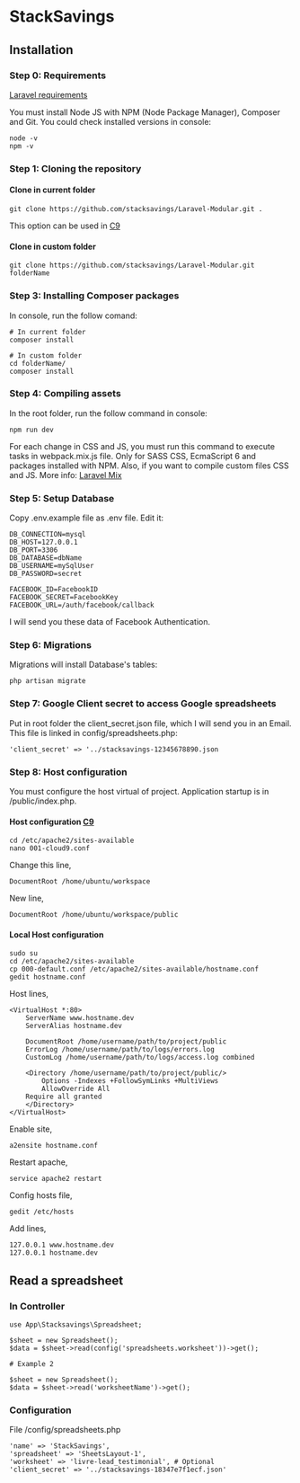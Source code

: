 # StackSavings

## Installation

### Step 0: Requirements

[Laravel requirements](https://laravel.com/docs/5.4#server-requirements)

You must install Node JS with NPM (Node Package Manager), Composer and Git. You could check installed versions in console:

	node -v
	npm -v

### Step 1: Cloning the repository

#### Clone in current folder

	git clone https://github.com/stacksavings/Laravel-Modular.git .

This option can be used in [C9](https://c9.io)

#### Clone in custom folder

	git clone https://github.com/stacksavings/Laravel-Modular.git folderName

### Step 3: Installing Composer packages
	
In console, run the follow comand:
	
	# In current folder
	composer install

	# In custom folder
	cd folderName/
	composer install

### Step 4: Compiling assets

In the root folder, run the follow command in console:
	
	npm run dev

For each change in CSS and JS, you must run this command to execute tasks in webpack.mix.js file. Only for SASS CSS, EcmaScript 6 and packages installed with NPM. Also, if you want to compile custom files CSS and JS. More info: [Laravel Mix](https://laravel.com/docs/5.4/mix) 

### Step 5: Setup Database

Copy .env.example file as .env file. Edit it:

	DB_CONNECTION=mysql
	DB_HOST=127.0.0.1
	DB_PORT=3306
	DB_DATABASE=dbName
	DB_USERNAME=mySqlUser
	DB_PASSWORD=secret

	FACEBOOK_ID=FacebookID
	FACEBOOK_SECRET=FacebookKey
	FACEBOOK_URL=/auth/facebook/callback

I will send you these data of Facebook Authentication.

### Step 6: Migrations

Migrations will install Database's tables:

	php artisan migrate

### Step 7: Google Client secret to access Google spreadsheets

Put in root folder the client_secret.json file, which I will send you in an Email. This file is linked in config/spreadsheets.php:

	'client_secret' => '../stacksavings-12345678890.json

### Step 8: Host configuration

You must configure the host virtual of project. Application startup is in /public/index.php.

#### Host configuration [C9](https://c9.io)

	cd /etc/apache2/sites-available
	nano 001-cloud9.conf

Change this line,

	DocumentRoot /home/ubuntu/workspace

New line,

	DocumentRoot /home/ubuntu/workspace/public

#### Local Host configuration

	sudo su
	cd /etc/apache2/sites-available
	cp 000-default.conf /etc/apache2/sites-available/hostname.conf
	gedit hostname.conf 

Host lines,

	<VirtualHost *:80>
	    ServerName www.hostname.dev
	    ServerAlias hostname.dev

	    DocumentRoot /home/username/path/to/project/public
	    ErrorLog /home/username/path/to/logs/errors.log
	    CustomLog /home/username/path/to/logs/access.log combined

	    <Directory /home/username/path/to/project/public/>
	        Options -Indexes +FollowSymLinks +MultiViews 
	        AllowOverride All
		Require all granted
	    </Directory>
	</VirtualHost>

Enable site,

	a2ensite hostname.conf

Restart apache,

	service apache2 restart

Config hosts file,

	gedit /etc/hosts

Add lines,

	127.0.0.1 www.hostname.dev
	127.0.0.1 hostname.dev
	
## Read a spreadsheet

### In Controller

	use App\Stacksavings\Spreadsheet;
    
    $sheet = new Spreadsheet();
    $data = $sheet->read(config('spreadsheets.worksheet'))->get(); 

    # Example 2

    $sheet = new Spreadsheet();
    $data = $sheet->read('worksheetName')->get(); 

### Configuration

File /config/spreadsheets.php

	'name' => 'StackSavings',
	'spreadsheet' => 'SheetsLayout-1',
	'worksheet' => 'livre-lead_testimonial', # Optional
	'client_secret' => '../stacksavings-18347e7f1ecf.json'

